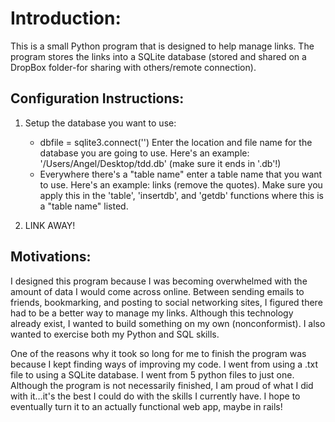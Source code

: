 # Introduction:

This is a small Python program that is designed to help manage links. The program stores the links into a SQLite database (stored and shared on a DropBox folder-for sharing with others/remote connection).

## Configuration Instructions:

1. Setup the database you want to use:
	* dbfile = sqlite3.connect('') Enter the location and file name for the database you are going to use. Here's an example: '/Users/Angel/Desktop/tdd.db' (make sure it ends in '.db'!)
	* Everywhere there's a "table name" enter a table name that you want to use. Here's an example: links (remove the quotes). Make sure you apply this in the 'table', 'insertdb', and 'getdb' functions where this is a "table name" listed. 

2. LINK AWAY!

## Motivations: 
I designed this program because I was becoming overwhelmed with the amount of data I would come across online. Between sending emails to friends, bookmarking, and posting to social networking sites, I figured there had to be a better way to manage my links. Although this technology already exist, I wanted to build something on my own (nonconformist). I also wanted to exercise both my Python and SQL skills. 

One of the reasons why it took so long for me to finish the program was because I kept finding ways of improving my code. I went from using a .txt file to using a SQLite database. I went from 5 python files to just one. Although the program is not necessarily finished, I am proud of what I did with it…it's the best I could do with the skills I currently have. I hope to eventually turn it to an actually functional web app, maybe in rails! 